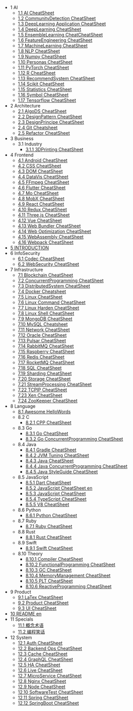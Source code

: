   - 1 AI
    - [1.1 AI CheatSheet](/AI/AI-CheatSheet.md)
    - [1.2 CommunityDetection CheatSheet](/AI/CommunityDetection-CheatSheet.md)
    - [1.3 DeepLearning Application CheatSheet](/AI/DeepLearning-Application-CheatSheet.md)
    - [1.4 DeepLearning CheatSheet](/AI/DeepLearning-CheatSheet.md)
    - [1.5 EnsembleLearning CheatCheatSheet](/AI/EnsembleLearning-CheatCheatSheet.md)
    - [1.6 FeatureEngineering CheatSheet](/AI/FeatureEngineering-CheatSheet.md)
    - [1.7 MachineLearning CheatSheet](/AI/MachineLearning-CheatSheet.md)
    - [1.8 NLP CheatSheet](/AI/NLP-CheatSheet.md)
    - [1.9 Numpy CheatSheet](/AI/Numpy-CheatSheet.md)
    - [1.10 Personas CheatSheet](/AI/Personas-CheatSheet.md)
    - [1.11 PyTorch CheatSheet](/AI/PyTorch-CheatSheet.md)
    - [1.12 R CheatSheet](/AI/R-CheatSheet.md)
    - [1.13 RecommendSystem CheatSheet](/AI/RecommendSystem-CheatSheet.md)
    - [1.14 Scikit CheatSheet](/AI/Scikit-CheatSheet.md)
    - [1.15 Statistics CheatSheet](/AI/Statistics-CheatSheet.md)
    - [1.16 Symbol CheatSheet](/AI/Symbol-CheatSheet.md)
    - [1.17 Tensorflow CheatSheet](/AI/Tensorflow-CheatSheet.md)
  - 2 Architecture
    - [2.1 AlgoDS CheatSheet](/Architecture/AlgoDS-CheatSheet.md)
    - [2.2 DesignPattern CheatSheet](/Architecture/DesignPattern-CheatSheet.md)
    - [2.3 DesignPrincipe CheatSheet](/Architecture/DesignPrincipe-CheatSheet.md)
    - [2.4 Git Cheatsheet](/Architecture/Git-Cheatsheet.md)
    - [2.5 Refactor CheatSheet](/Architecture/Refactor-CheatSheet.md)
  - 3 Business
    - 3.1 Industry
      - [3.1.1 3DPrinting CheatSheet](/Business/Industry/3DPrinting-CheatSheet.md)
  - 4 Frontend
    - [4.1 Android CheatSheet](/Frontend/Android-CheatSheet.md)
    - [4.2 CSS CheatSheet](/Frontend/CSS-CheatSheet.md)
    - [4.3 DOM CheatSheet](/Frontend/DOM-CheatSheet.md)
    - [4.4 DataVis CheatSheet](/Frontend/DataVis-CheatSheet.md)
    - [4.5 FFmpeg CheatSheet](/Frontend/FFmpeg-CheatSheet.md)
    - [4.6 Flutter CheatSheet](/Frontend/Flutter-CheatSheet.md)
    - [4.7 Mo CheatSheet](/Frontend/Mo-CheatSheet.md)
    - [4.8 MobX CheatSheet](/Frontend/MobX-CheatSheet.md)
    - [4.9 React CheatSheet](/Frontend/React-CheatSheet.md)
    - [4.10 Redux CheatSheet](/Frontend/Redux-CheatSheet.md)
    - [4.11 Three.js CheatSheet](/Frontend/Three.js-CheatSheet.md)
    - [4.12 Vue CheatSheet](/Frontend/Vue-CheatSheet.md)
    - [4.13 Web Bundler CheatSheet](/Frontend/Web-Bundler-CheatSheet.md)
    - [4.14 Web Optimization CheatSheet](/Frontend/Web-Optimization-CheatSheet.md)
    - [4.15 WebAssembly CheatSheet](/Frontend/WebAssembly-CheatSheet.md)
    - [4.16 Webpack CheatSheet](/Frontend/Webpack-CheatSheet.md)
  - [5 INTRODUCTION](/INTRODUCTION.md)
  - 6 InfoSecurity
    - [6.1 Codec CheatSheet](/InfoSecurity/Codec-CheatSheet.md)
    - [6.2 WebSecurity CheatSheet](/InfoSecurity/WebSecurity-CheatSheet.md)
  - 7 Infrastructure
    - [7.1 Blockchain CheatSheet](/Infrastructure/Blockchain-CheatSheet.md)
    - [7.2 ConcurrentProgramming CheatSheet](/Infrastructure/ConcurrentProgramming-CheatSheet.md)
    - [7.3 DistributedSystem CheatSheet](/Infrastructure/DistributedSystem-CheatSheet.md)
    - [7.4 Docker Cheatsheet](/Infrastructure/Docker-Cheatsheet.md)
    - [7.5 Linux CheatSheet](/Infrastructure/Linux-CheatSheet.md)
    - [7.6 Linux Command CheatSheet](/Infrastructure/Linux-Command-CheatSheet.md)
    - [7.7 Linux Harden CheatSheet](/Infrastructure/Linux-Harden-CheatSheet.md)
    - [7.8 Linux Shell CheatSheet](/Infrastructure/Linux-Shell-CheatSheet.md)
    - [7.9 MongoDB CheatSheet](/Infrastructure/MongoDB-CheatSheet.md)
    - [7.10 MySQL Cheatsheet](/Infrastructure/MySQL-Cheatsheet.md)
    - [7.11 Network CheatSheet](/Infrastructure/Network-CheatSheet.md)
    - [7.12 Oracle CheatSheet](/Infrastructure/Oracle-CheatSheet.md)
    - [7.13 Pulsar CheatSheet](/Infrastructure/Pulsar-CheatSheet.md)
    - [7.14 RabbitMQ CheatSheet](/Infrastructure/RabbitMQ-CheatSheet.md)
    - [7.15 Raspberry CheatSheet](/Infrastructure/Raspberry-CheatSheet.md)
    - [7.16 Redis CheatSheet](/Infrastructure/Redis-CheatSheet.md)
    - [7.17 RocketMQ CheatSheet](/Infrastructure/RocketMQ-CheatSheet.md)
    - [7.18 SQL CheatSheet](/Infrastructure/SQL-CheatSheet.md)
    - [7.19 Sharding CheatSheet](/Infrastructure/Sharding-CheatSheet.md)
    - [7.20 Storage CheatSheet](/Infrastructure/Storage-CheatSheet.md)
    - [7.21 StreamProcessing CheatSheet](/Infrastructure/StreamProcessing-CheatSheet.md)
    - [7.22 TCPIP CheatSheet](/Infrastructure/TCPIP-CheatSheet.md)
    - [7.23 Xen CheatSheet](/Infrastructure/Xen-CheatSheet.md)
    - [7.24 ZooKeeper CheatSheet](/Infrastructure/ZooKeeper-CheatSheet.md)
  - 8 Language
    - [8.1 Awesome HelloWords](/Language/Awesome-HelloWords.md)
    - 8.2 C
      - [8.2.1 CPP CheatSheet](/Language/C/CPP-CheatSheet.md)
    - 8.3 Go
      - [8.3.1 Go CheatSheet](/Language/Go/Go-CheatSheet.md)
      - [8.3.2 Go ConcurrentProgramming CheatSheet](/Language/Go/Go-ConcurrentProgramming-CheatSheet.md)
    - 8.4 Java
      - [8.4.1 Gradle CheatSheet](/Language/Java/Gradle-CheatSheet.md)
      - [8.4.2 JVM Tuning CheatSheet](/Language/Java/JVM-Tuning-CheatSheet.md)
      - [8.4.3 Java CheatSheet](/Language/Java/Java-CheatSheet.md)
      - [8.4.4 Java ConcurrentProgramming CheatSheet](/Language/Java/Java-ConcurrentProgramming-CheatSheet.md)
      - [8.4.5 Java StyleGuide CheatSheet](/Language/Java/Java-StyleGuide-CheatSheet.md)
    - 8.5 JavaScript
      - [8.5.1 Dart CheatSheet](/Language/JavaScript/Dart-CheatSheet.md)
      - [8.5.2 JavaScript CheatSheet en](/Language/JavaScript/JavaScript-CheatSheet-en.md)
      - [8.5.3 JavaScript CheatSheet](/Language/JavaScript/JavaScript-CheatSheet.md)
      - [8.5.4 TypeScript CheatSheet](/Language/JavaScript/TypeScript-CheatSheet.md)
      - [8.5.5 V8 CheatSheet](/Language/JavaScript/V8-CheatSheet.md)
    - 8.6 Python
      - [8.6.1 Python CheatSheet](/Language/Python/Python-CheatSheet.md)
    - 8.7 Ruby
      - [8.7.1 Ruby CheatSheet](/Language/Ruby/Ruby-CheatSheet.md)
    - 8.8 Rust
      - [8.8.1 Rust CheatSheet](/Language/Rust/Rust-CheatSheet.md)
    - 8.9 Swift
      - [8.9.1 Swift CheatSheet](/Language/Swift/Swift-CheatSheet.md)
    - 8.10 Theory
      - [8.10.1 Compiler CheatSheet](/Language/Theory/Compiler-CheatSheet.md)
      - [8.10.2 FunctionalProgramming CheatSheet](/Language/Theory/FunctionalProgramming-CheatSheet.md)
      - [8.10.3 GC CheatSheet](/Language/Theory/GC-CheatSheet.md)
      - [8.10.4 MemoryManagement CheatSheet](/Language/Theory/MemoryManagement-CheatSheet.md)
      - [8.10.5 PLT CheatSheet](/Language/Theory/PLT-CheatSheet.md)
      - [8.10.6 ReactiveProgramming CheatSheet](/Language/Theory/ReactiveProgramming-CheatSheet.md)
  - 9 Product
    - [9.1 LaTex CheatSheet](/Product/LaTex-CheatSheet.md)
    - [9.2 Product CheatSheet](/Product/Product-CheatSheet.md)
    - [9.3 UI CheatSheet](/Product/UI-CheatSheet.md)
  - [10 README en](/README-en.md)
  - 11 Specials
    - [11.1 概念术语](/Specials/概念术语.md)
    - [11.2 编程笑话](/Specials/编程笑话.md)
  - 12 System
    - [12.1 Auth CheatSheet](/System/Auth-CheatSheet.md)
    - [12.2 Backend Ops CheatSheet](/System/Backend-Ops-CheatSheet.md)
    - [12.3 Cache CheatSheet](/System/Cache-CheatSheet.md)
    - [12.4 GraphQL CheatSheet](/System/GraphQL-CheatSheet.md)
    - [12.5 HA CheatSheet](/System/HA-CheatSheet.md)
    - [12.6 Live CheatSheet](/System/Live-CheatSheet.md)
    - [12.7 MicroService CheatSheet](/System/MicroService-CheatSheet.md)
    - [12.8 Nginx CheatSheet](/System/Nginx-CheatSheet.md)
    - [12.9 Node CheatSheet](/System/Node-CheatSheet.md)
    - [12.10 SoftwareTest CheatSheet](/System/SoftwareTest-CheatSheet.md)
    - [12.11 Spring CheatSheet](/System/Spring-CheatSheet.md)
    - [12.12 SpringBoot CheatSheet](/System/SpringBoot-CheatSheet.md)
